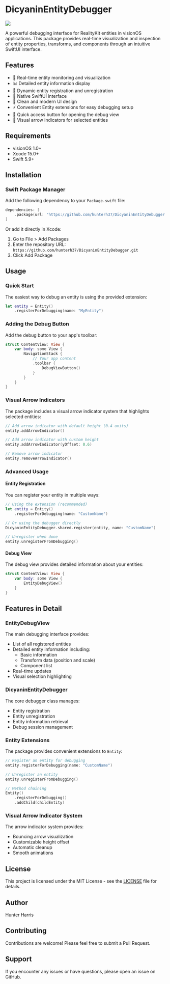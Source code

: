 # DicyaninEntityDebugger

[![](https://img.shields.io/endpoint?url=https%3A%2F%2Fswiftpackageindex.com%2Fapi%2Fpackages%2Fhunterh37%2FDicyaninEntityDebugger%2Fbadge%3Ftype%3Dswift-versions)](https://swiftpackageindex.com/hunterh37/DicyaninEntityDebugger)

A powerful debugging interface for RealityKit entities in visionOS applications. This package provides real-time visualization and inspection of entity properties, transforms, and components through an intuitive SwiftUI interface.

## Features

- 🎯 Real-time entity monitoring and visualization
- 📊 Detailed entity information display
- 🔄 Dynamic entity registration and unregistration
- 📱 Native SwiftUI interface
- 🎨 Clean and modern UI design
- ⚡️ Convenient Entity extensions for easy debugging setup
- 🔘 Quick access button for opening the debug view
- 🎯 Visual arrow indicators for selected entities

## Requirements

- visionOS 1.0+
- Xcode 15.0+
- Swift 5.9+

## Installation

### Swift Package Manager

Add the following dependency to your `Package.swift` file:

```swift
dependencies: [
    .package(url: "https://github.com/hunterh37/DicyaninEntityDebugger.git", from: "0.0.1")
]
```

Or add it directly in Xcode:
1. Go to File > Add Packages
2. Enter the repository URL: `https://github.com/hunterh37/DicyaninEntityDebugger.git`
3. Click Add Package

## Usage

### Quick Start

The easiest way to debug an entity is using the provided extension:

```swift
let entity = Entity()
    .registerForDebugging(name: "MyEntity")
```

### Adding the Debug Button

Add the debug button to your app's toolbar:

```swift
struct ContentView: View {
    var body: some View {
        NavigationStack {
            // Your app content
            .toolbar {
                DebugViewButton()
            }
        }
    }
}
```

### Visual Arrow Indicators

The package includes a visual arrow indicator system that highlights selected entities:

```swift
// Add arrow indicator with default height (0.4 units)
entity.addArrowIndicator()

// Add arrow indicator with custom height
entity.addArrowIndicator(yOffset: 0.6)

// Remove arrow indicator
entity.removeArrowIndicator()
```

### Advanced Usage

#### Entity Registration

You can register your entity in multiple ways:

```swift
// Using the extension (recommended)
let entity = Entity()
    .registerForDebugging(name: "CustomName")

// Or using the debugger directly
DicyaninEntityDebugger.shared.register(entity, name: "CustomName")

// Unregister when done
entity.unregisterFromDebugging()
```

#### Debug View

The debug view provides detailed information about your entities:

```swift
struct ContentView: View {
    var body: some View {
        EntityDebugView()
    }
}
```

## Features in Detail

### EntityDebugView

The main debugging interface provides:
- List of all registered entities
- Detailed entity information including:
  - Basic information
  - Transform data (position and scale)
  - Component list
- Real-time updates
- Visual selection highlighting

### DicyaninEntityDebugger

The core debugger class manages:
- Entity registration
- Entity unregistration
- Entity information retrieval
- Debug session management

### Entity Extensions

The package provides convenient extensions to `Entity`:

```swift
// Register an entity for debugging
entity.registerForDebugging(name: "CustomName")

// Unregister an entity
entity.unregisterFromDebugging()

// Method chaining
Entity()
    .registerForDebugging()
    .addChild(childEntity)
```

### Visual Arrow Indicator System

The arrow indicator system provides:
- Bouncing arrow visualization
- Customizable height offset
- Automatic cleanup
- Smooth animations

## License

This project is licensed under the MIT License - see the [LICENSE](LICENSE) file for details.

## Author

Hunter Harris

## Contributing

Contributions are welcome! Please feel free to submit a Pull Request.

## Support

If you encounter any issues or have questions, please open an issue on GitHub.
